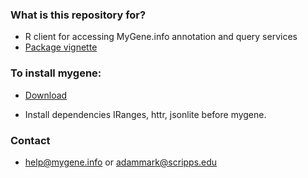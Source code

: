 ### What is this repository for? ###

* R client for accessing MyGene.info annotation and query services
* [Package vignette](https://bytebucket.org/sulab/mygene.r/raw/87f84c70a0c8e9af3bc8c7c5ded3f06460b7880e/mygene/inst/doc/mygene.pdf)

### To install mygene: ###

* [Download](https://bitbucket.org/sulab/mygene.r/downloads)

* Install dependencies IRanges, httr, jsonlite before mygene.

### Contact ###

* help@mygene.info or adammark@scripps.edu